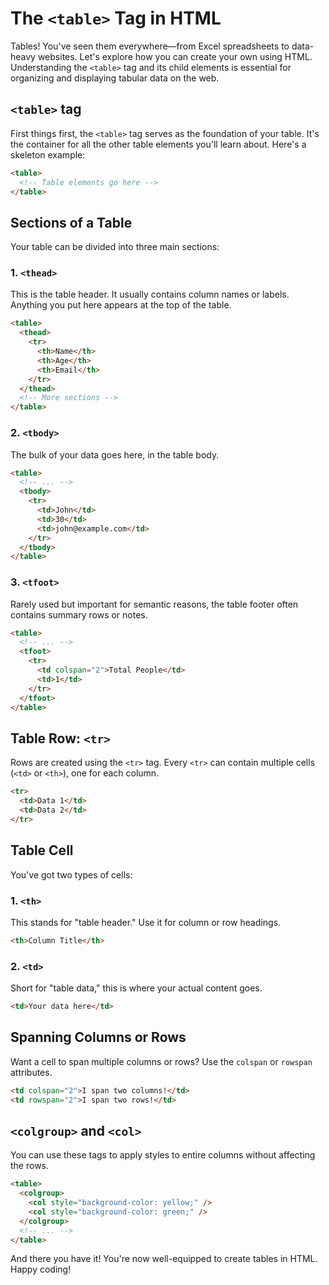 # The `<table>` Tag in HTML

Tables! You've seen them everywhere—from Excel spreadsheets to data-heavy websites. Let's explore how you can create your own using HTML. Understanding the `<table>` tag and its child elements is essential for organizing and displaying tabular data on the web.

## `<table>` tag

First things first, the `<table>` tag serves as the foundation of your table. It's the container for all the other table elements you'll learn about. Here's a skeleton example:

```html
<table>
  <!-- Table elements go here -->
</table>
```

## Sections of a Table

Your table can be divided into three main sections:

### 1. `<thead>`

This is the table header. It usually contains column names or labels. Anything you put here appears at the top of the table.

```html
<table>
  <thead>
    <tr>
      <th>Name</th>
      <th>Age</th>
      <th>Email</th>
    </tr>
  </thead>
  <!-- More sections -->
</table>
```

### 2. `<tbody>`

The bulk of your data goes here, in the table body.

```html
<table>
  <!-- ... -->
  <tbody>
    <tr>
      <td>John</td>
      <td>30</td>
      <td>john@example.com</td>
    </tr>
  </tbody>
</table>
```

### 3. `<tfoot>`

Rarely used but important for semantic reasons, the table footer often contains summary rows or notes.

```html
<table>
  <!-- ... -->
  <tfoot>
    <tr>
      <td colspan="2">Total People</td>
      <td>1</td>
    </tr>
  </tfoot>
</table>
```

## Table Row: `<tr>`

Rows are created using the `<tr>` tag. Every `<tr>` can contain multiple cells (`<td>` or `<th>`), one for each column.

```html
<tr>
  <td>Data 1</td>
  <td>Data 2</td>
</tr>
```

## Table Cell

You've got two types of cells:

### 1. `<th>`

This stands for "table header." Use it for column or row headings.

```html
<th>Column Title</th>
```

### 2. `<td>`

Short for "table data," this is where your actual content goes.

```html
<td>Your data here</td>
```

## Spanning Columns or Rows

Want a cell to span multiple columns or rows? Use the `colspan` or `rowspan` attributes.

```html
<td colspan="2">I span two columns!</td>
<td rowspan="2">I span two rows!</td>
```

## `<colgroup>` and `<col>`

You can use these tags to apply styles to entire columns without affecting the rows.

```html
<table>
  <colgroup>
    <col style="background-color: yellow;" />
    <col style="background-color: green;" />
  </colgroup>
  <!-- ... -->
</table>
```

And there you have it! You're now well-equipped to create tables in HTML. Happy coding!

